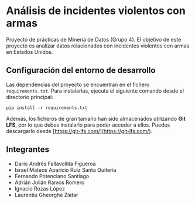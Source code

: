 # Análisis de incidentes violentos con armas

Proyecto de prácticas de Minería de Datos (Grupo 4). El objetivo de este proyecto es analizar datos relacionados con incidentes violentos con armas en Estados Unidos.

## Configuración del entorno de desarrollo

Las dependencias del proyecto se encuentran en el fichero `requirements.txt`. Para instalarlas, ejecuta el siguiente comando desde el directorio principal:

```console
pip install -r requirements.txt
```

Además, los ficheros de gran tamaño han sido almacenados utilizando **Git LFS**, por lo que debes instalarlo para poder acceder a ellos. Puedes descargarlo desde [https://git-lfs.com/](https://git-lfs.com/).

## Integrantes
- Darío Andrés Fallavollita Figueroa
- Israel Mateos Aparicio Ruiz Santa Quiteria
- Fernando Potenciano Santiago
- Adrián Julián Ramos Romero
- Ignacio Rozas López
- Laurentiu Gheorghe Zlatar
